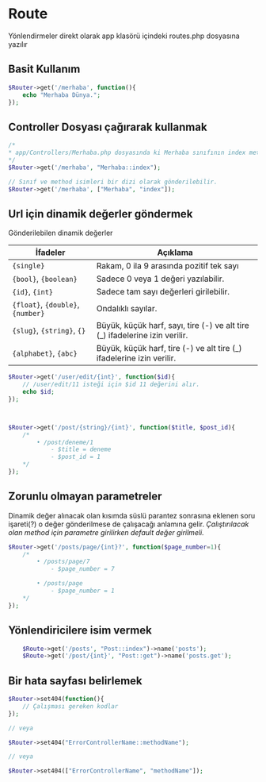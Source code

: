 # Route

Yönlendirmeler direkt olarak app klasörü içindeki routes.php dosyasına yazılır

## Basit Kullanım
```php
$Router->get('/merhaba', function(){
	echo "Merhaba Dünya.";
});
```


## Controller Dosyası çağırarak kullanmak
```php
/*
* app/Controllers/Merhaba.php dosyasında ki Merhaba sınıfının index methodunu çalıştırır.
*/
$Router->get('/merhaba', "Merhaba::index");

// Sınıf ve method isimleri bir dizi olarak gönderilebilir.
$Router->get('/merhaba', ["Merhaba", "index"]);


```


## Url için dinamik değerler göndermek
Gönderilebilen dinamik değerler

|İfadeler| Açıklama |
|---|---|
| `{single}` | Rakam, 0 ila 9 arasında pozitif tek sayı  |
| `{bool}`, `{boolean}` | Sadece 0 veya 1 değeri yazılabilir.  |
| `{id}`, `{int}` | Sadece tam sayı değerleri girilebilir.  |
| `{float}`, `{double}`, `{number}` | Ondalıklı sayılar.  |
| `{slug}`, `{string}`, `{}` | Büyük, küçük harf, sayı, tire (-) ve alt tire (_) ifadelerine izin verilir.   |
| `{alphabet}`, `{abc}` | Büyük, küçük harf, tire (-) ve alt tire (_) ifadelerine izin verilir.   |


```php
$Router->get('/user/edit/{int}', function($id){
	// /user/edit/11 isteği için $id 11 değerini alır.
	echo $id;
});



$Router->get('/post/{string}/{int}', function($title, $post_id){
	/*
		• /post/deneme/1
			- $title = deneme
			- $post_id = 1
	*/
});
```


## Zorunlu olmayan parametreler
Dinamik değer alınacak olan kısımda süslü parantez sonrasına eklenen soru işareti(?) o değer gönderilmese de çalışacağı anlamına gelir. *Çalıştırılacak olan method için parametre girilirken default değer girilmeli.*

```php
$Router->get('/posts/page/{int}?', function($page_number=1){
	/*
		• /posts/page/7
			- $page_number = 7

		• /posts/page
			- $page_number = 1
	*/
});
```


## Yönlendiricilere isim vermek
```php
	$Route->get('/posts', "Post::index")->name('posts');
	$Route->get('/post/{int}', "Post::get")->name('posts.get');
```




## Bir hata sayfası belirlemek
```php
$Router->set404(function(){
	// Çalışması gereken kodlar
});

// veya

$Router->set404("ErrorControllerName::methodName");

// veya

$Router->set404(["ErrorControllerName", "methodName"]);
```
